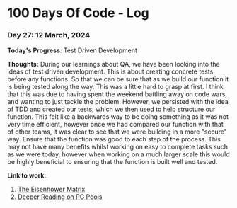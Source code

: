# 100 Days Of Code - Log

### Day 27: 12 March, 2024 

**Today's Progress**: Test Driven Development

**Thoughts:** During our learnings about QA, we have been looking into the ideas of test driven development. This is about creating concrete tests before any functions. So that we can be sure that as we build our function it is being tested along the way. This was a little hard to grasp at first. I think that this was due to having spent the weekend battling away on code wars, and wanting to just tackle the problem. However, we persisted with the idea of TDD and created our tests, which we then used to help structure our function. This felt like a backwards way to be doing something as it was not very time efficient, however once we had compared our function with that of other teams, it was clear to see that we were building in a more "secure" way. Ensure that the function was good to each step of the process. This may not have many benefits whilst working on easy to complete tasks such as we were today, however when working on a much larger scale this would be highly beneficial to ensuring that the function is built well and tested.

**Link to work:** 
1. [The Eisenhower Matrix](https://todoist.com/productivity-methods/eisenhower-matrix)
2. [Deeper Reading on PG Pools](https://node-postgres.com/apis/pool)